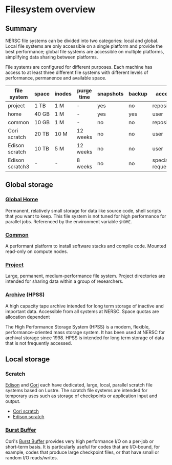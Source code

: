 # Filesystem overview

## Summary

NERSC file systems can be divided into two categories: local and
global. Local file systems are only accessible on a single platform
and provide the best performance; global file systems are accessible
on multiple platforms, simplifying data sharing between platforms.

File systems are configured for different purposes. Each machine has
access to at least three different file systems with different levels
of performance, permanence and available space.

| file system     | space | inodes | purge time | snapshots | backup | access          |
|-----------------|-------|--------|------------|-----------|--------|-----------------|
| project         | 1 TB  | 1 M    | -          | yes       | no     | repository      |
| home            | 40 GB | 1 M    | -          | yes       | yes    | user            |
| common          | 10 GB | 1 M    | -          | no        | no     | repository      |
| Cori scratch    | 20 TB | 10 M   | 12 weeks   | no        | no     | user            |
| Edison scratch  | 10 TB | 5 M    | 12 weeks   | no        | no     | user            |
| Edison scratch3 | -     | -      | 8 weeks    | no        | no     | special request |

## Global storage

### [Global Home](global-home.md)

Permanent, relatively small storage for data like source code, shell
scripts that you want to keep. This file system is not tuned for high
performance for parallel jobs. Referenced by the environment variable
`$HOME`.

### [Common](global-common.md)

A performant platform to install software stacks and compile
code. Mounted read-only on compute nodes.

### [Project](project.md)

Large, permanent, medium-performance file system. Project directories
are intended for sharing data within a group of researchers.

### [Archive](archive.md) (HPSS)

A high capacity tape archive intended for long term storage of
inactive and important data. Accessible from all systems at
NERSC. Space quotas are allocation dependent

The High Performance Storage System (HPSS) is a modern, flexible,
performance-oriented mass storage system. It has been used at NERSC
for archival storage since 1998. HPSS is intended for long term
storage of data that is not frequently accessed.

## Local storage

### Scratch

[Edison](/systems/edison/index.md) and [Cori](/systems/cori/index.md)
each have dedicated, large, local, parallel scratch file systems based
on Lustre. The scratch file systems are intended for temporary uses
such as storage of checkpoints or application input and output.

* [Cori scratch](/filesystems/cori-scratch.md)
* [Edison scratch](/filesystems/edison-scratch.md)

### [Burst Buffer](/filesystems/cori-burst-buffer.md)

Cori's [Burst Buffer](/filesystems/cori-burst-buffer.md) provides very
high performance I/O on a per-job or short-term basis. It is
particularly useful for codes that are I/O-bound, for example, codes
that produce large checkpoint files, or that have small or random I/O
reads/writes.
